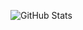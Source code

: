 ![GitHub Stats](https://github-readme-stats.vercel.app/api?username=iulian-rusu&count_private=true&show_icons=true&theme=github_dark&hide=stars,issues)
